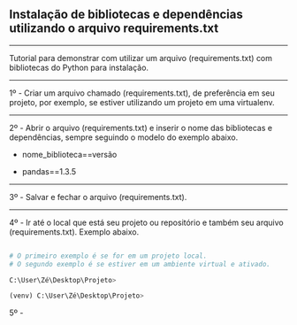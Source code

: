 ## Instalação de bibliotecas e dependências utilizando o arquivo requirements.txt

---

Tutorial para demonstrar com utilizar um arquivo (requirements.txt) com bibliotecas do Python para instalação.

---

1º - Criar um arquivo chamado (requirements.txt), de preferência em seu projeto, por exemplo, se estiver utilizando um projeto em uma virtualenv.

---

2º - Abrir o arquivo (requirements.txt) e inserir o nome das bibliotecas e dependências, sempre seguindo o modelo do exemplo abaixo.

- nome_biblioteca==versão

- pandas==1.3.5

---

3º - Salvar e fechar o arquivo (requirements.txt).

---

4º - Ir até o local que está seu projeto ou repositório e também seu arquivo (requirements.txt). Exemplo abaixo.

```python

# O primeiro exemplo é se for em um projeto local.
# O segundo exemplo é se estiver em um ambiente virtual e ativado.

C:\User\Zé\Desktop\Projeto>

(venv) C:\User\Zé\Desktop\Projeto>

```

5º - 

